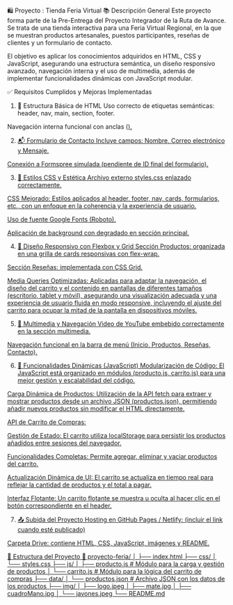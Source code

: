🛍 Proyecto : Tienda Feria Virtual
📚 Descripción General
Este proyecto forma parte de la Pre-Entrega del Proyecto Integrador de la Ruta de Avance. Se trata de una tienda interactiva para una Feria Virtual Regional, en la que se muestran productos artesanales, puestos participantes, reseñas de clientes y un formulario de contacto.

El objetivo es aplicar los conocimientos adquiridos en HTML, CSS y JavaScript, asegurando una estructura semántica, un diseño responsivo avanzado, navegación interna y el uso de multimedia, además de implementar funcionalidades dinámicas con JavaScript modular.

✅ Requisitos Cumplidos y Mejoras Implementadas
1. 📁 Estructura Básica de HTML
Uso correcto de etiquetas semánticas: header, nav, main, section, footer.

Navegación interna funcional con anclas (<a href="#seccion">).

2. 📬 Formulario de Contacto
Incluye campos: Nombre, Correo electrónico y Mensaje.

Conexión a Formspree simulada (pendiente de ID final del formulario).

3. 🎨 Estilos CSS y Estética
Archivo externo styles.css enlazado correctamente.

CSS Mejorado: Estilos aplicados al header, footer, nav, cards, formularios, etc., con un enfoque en la coherencia y la experiencia de usuario.

Uso de fuente Google Fonts (Roboto).

Aplicación de background con degradado en sección principal.

4. 📱 Diseño Responsivo con Flexbox y Grid
Sección Productos: organizada en una grilla de cards responsivas con flex-wrap.

Sección Reseñas: implementada con CSS Grid.

Media Queries Optimizadas: Aplicadas para adaptar la navegación, el diseño del carrito y el contenido en pantallas de diferentes tamaños (escritorio, tablet y móvil), asegurando una visualización adecuada y una experiencia de usuario fluida en modo responsive, incluyendo el ajuste del carrito para ocupar la mitad de la pantalla en dispositivos móviles.

5. 🎥 Multimedia y Navegación
Video de YouTube embebido correctamente en la sección multimedia.

Navegación funcional en la barra de menú (Inicio, Productos, Reseñas, Contacto).

6. 🚀 Funcionalidades Dinámicas (JavaScript)
Modularización de Código: El JavaScript está organizado en módulos (producto.js, carrito.js) para una mejor gestión y escalabilidad del código.

Carga Dinámica de Productos: Utilización de la API fetch para extraer y mostrar productos desde un archivo JSON (productos.json), permitiendo añadir nuevos productos sin modificar el HTML directamente.

API de Carrito de Compras:

Gestión de Estado: El carrito utiliza localStorage para persistir los productos añadidos entre sesiones del navegador.

Funcionalidades Completas: Permite agregar, eliminar y vaciar productos del carrito.

Actualización Dinámica de UI: El carrito se actualiza en tiempo real para reflejar la cantidad de productos y el total a pagar.

Interfaz Flotante: Un carrito flotante se muestra u oculta al hacer clic en el botón correspondiente en el header.

7. 📤 Subida del Proyecto
Hosting en GitHub Pages / Netlify: (incluir el link cuando esté publicado)

Carpeta Drive: contiene HTML, CSS, JavaScript, imágenes y README.

📁 Estructura del Proyecto
📁 proyecto-feria/
│
├── index.html
├── css/
│   └── styles.css
├── js/
│   ├── producto.js      # Módulo para la carga y gestión de productos
│   └── carrito.js       # Módulo para la lógica del carrito de compras
├── data/
│   └── productos.json   # Archivo JSON con los datos de los productos
├── img/
│   ├── logo.jpeg
│   ├── mate.jpg
│   ├── cuadroMano.jpg
│   └── javones.jpeg
└── README.md
